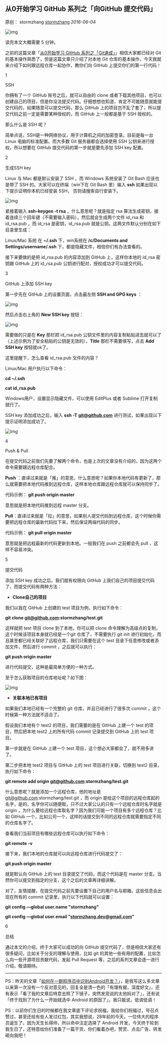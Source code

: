 ## 从0开始学习 GitHub 系列之「向GitHub 提交代码」

原创： stormzhang [stormzhang](javascript:void(0);) *2016-06-04*

![img](http://mmbiz.qpic.cn/mmbiz/159icnNTXChPgRzjhsnq5UNZYCaDnA6ibRGkssD4LaPiaHxYOLufOX63byG1iaF7x0pbYHpn5BbdFa9SwqOka71bVA/640?wx_fmt=jpeg&tp=webp&wxfrom=5)

读完本文大概需要 5 分钟。



之前的这篇文章「[从0开始学习 GitHub 系列之「Git速成」](http://mp.weixin.qq.com/s?__biz=MzA4NTQwNDcyMA==&mid=2650661788&idx=1&sn=b7c54f9b13f4e30fe151905f11c02800&scene=21#wechat_redirect)」相信大家都已经对 Git 的基本操作熟悉了，但是这篇文章只介绍了对本地 Git 仓库的基本操作，今天我就来介绍下如何跟远程仓库一起协作，教你们向 GitHub 上提交你们的第一行代码！



1



 SSH



你拥有了一个 GitHub 账号之后，就可以自由的 clone 或者下载其他项目，也可以创建自己的项目，但是你没法提交代码。仔细想想也知道，肯定不可能随意就能提交代码的，如果随意可以提交代码，那么 GitHub 上的项目岂不乱了套了，所以提交代码之前一定是需要某种授权的，而 GitHub 上一般都是基于 SSH 授权的。



那么什么是 SSH 呢？

简单点说，SSH是一种网络协议，用于计算机之间的加密登录。目前是每一台 Linux 电脑的标准配置。而大多数 Git 服务器都会选择使用 SSH 公钥来进行授权，所以想要在 GitHub 提交代码的第一步就是要先添加 SSH key 配置。



2



生成SSH key



Linux 与 Mac 都是默认安装了 SSH ，而 Windows 系统安装了 Git Bash 应该也是带了 SSH 的。大家可以在终端（win下在 Git Bash 里）输入 **ssh** 如果出现以下提示证明你本机已经安装 SSH， 否则请搜索自行安装下。



![img](http://mmbiz.qpic.cn/mmbiz/159icnNTXChMoTJnHOjsBhhlZibxMalQv2fHibyCO067bNJJ7cYneicYIRStCt89ice47QEw5hAFf71SMUR9EY1XvKQ/640?wx_fmt=jpeg&tp=webp&wxfrom=5&wx_lazy=1&wx_co=1)



紧接着输入 **ssh-keygen -t rsa** ，什么意思呢？就是指定 rsa 算法生成密钥，接着连续三个回车键（不需要输入密码），然后就会生成两个文件 id_rsa 和 id_rsa.pub ，而 id_rsa 是密钥，id_rsa.pub 就是公钥。这两文件默认分别在如下目录里生成：



Linux/Mac 系统 在 **~/.ssh** 下，win系统在 **/c/Documents and Settings/username/.ssh** 下，都是隐藏文件，相信你们有办法查看的。



接下来要做的是把 id_rsa.pub 的内容添加到 GitHub 上，这样你本地的 id_rsa 密钥跟 GitHub 上的 id_rsa.pub 公钥进行配对，授权成功才可以提交代码。



3



 GitHub 上添加 SSH key



第一步先在 GitHub 上的设置页面，点击最左侧 **SSH and GPG keys** ：



![img](http://mmbiz.qpic.cn/mmbiz/159icnNTXChMoTJnHOjsBhhlZibxMalQv2CHNOJbVGoglpYvcevljAk4WvzyYZe5LTJpRx31aSofZbcP2r9u8szw/640?wx_fmt=jpeg&tp=webp&wxfrom=5&wx_lazy=1&wx_co=1)



然后点击右上角的 **New SSH key** 按钮：



![img](http://mmbiz.qpic.cn/mmbiz/159icnNTXChMoTJnHOjsBhhlZibxMalQv2oJd6HvQfwGbfia1D7518z7gPGZibThdvbaeJ4GKSs44C7RlamF8Na7vA/640?wx_fmt=jpeg&tp=webp&wxfrom=5&wx_lazy=1&wx_co=1)



需要做的只是在 **Key** 那栏把 id_rsa.pub 公钥文件里的内容复制粘贴进去就可以了（上述示例为了安全粘贴的公钥是无效的），**Title** 那栏不需要填写，点击 **Add SSH key** 按钮就ok了。



这里提醒下，怎么查看 id_rsa.pub 文件的内容？



Linux/Mac 用户执行以下命令：



 **cd ~/.ssh**

**cat id_rsa.pub**



Windows用户，设置显示隐藏文件，可以使用 EditPlus 或者 Sublime 打开复制就行了。



SSH key 添加成功之后，输入 **ssh -T git@github.com** 进行测试，如果出现以下提示证明添加成功了。



![img](http://mmbiz.qpic.cn/mmbiz/159icnNTXChMoTJnHOjsBhhlZibxMalQv211d7iaCrq2xv7waN4SWIbAEFibXaMwqM1SEXrFRoA6mYWmEqEKsk7VMA/640?wx_fmt=jpeg&tp=webp&wxfrom=5&wx_lazy=1&wx_co=1)



4



 Push & Pull



在提交代码之前我们先要了解两个命令，也是上次的文章没有介绍的，因为这两个命令需要跟远程仓库配合。



**Push** ：直译过来就是「推」的意思，什么意思呢？如果你本地代码有更新了，那么就需要把本地代码推到远程仓库，这样本地仓库跟远程仓库就可以保持同步了。



代码示例： **git push origin master**



意思就是把本地代码推到远程 master 分支。



**Pull**：直译过来就是「拉」的意思，如果别人提交代码到远程仓库，这个时候你需要把远程仓库的最新代码拉下来，然后保证两端代码的同步。



代码示例： **git pull origin master**



意思就是把远程最新的代码更新到本地。一般我们在 push 之前都会先 pull ，这样不容易冲突。



5



 提交代码



添加 SSH key 成功之后，我们就有权限向 GitHub 上我们自己的项目提交代码了，而提交代码有两种方法：



- **Clone自己的项目**

我们以我在 GitHub 上创建的 test 项目为例，执行如下命令：



 **git clone git@github.com:stormzhang/test.git**



这样就把 test 项目 clone 到了本地，你可以把 clone 命令理解为高级点的复制，这个时候该项目本身就已经是一个git 仓库了，不需要执行 git init 进行初始化，而且甚至都已经关联好了远程仓库，我们只需要在这个 test 目录下任意修改或者添加文件，然后进行 commit ，之后就可以执行：



**git push origin master**



进行代码提交，这种是最简单方便的一种方式。



至于怎么获取项目的仓库地址呢？如下图：



![img](http://mmbiz.qpic.cn/mmbiz/159icnNTXChMoTJnHOjsBhhlZibxMalQv2RFr5RuFlAWPo16vgUo2uQp4TkMZXDCBibB2nDiaOj1mnUQpUllltM3WQ/640?wx_fmt=jpeg&tp=webp&wxfrom=5&wx_lazy=1&wx_co=1)



- **关联本地已有项目**

如果我们本地已经有一个完整的 git 仓库，并且已经进行了很多次 commit ，这个时候第一种方法就不适合了。



假设我们本地有个 test2 的项目，我们需要的是在 GitHub 上建一个 test 的项目，然后把本地 test2 上的所有代码 commit 记录提交到 GitHub 上的 test 项目。



第一步就是在 GitHub 上建一个 test 项目，这个想必大家都会了，就不用多讲了。



第二步把本地 test2 项目与 GitHub 上的 test 项目进行关联，切换到 test2 目录，执行如下命令：



**git remote add origin git@github.com:stormzhang/test.git**



什么意思呢？就是添加一个远程仓库，他的地址是 git@github.com:stormzhang/test.git ，而 origin 是给这个项目的远程仓库起的名字，是的，名字你可以随便取，只不过大家公认的只有一个远程仓库时名字就是 origin ，为什么要给远程仓库取名字？因为我们可能一个项目有多个远程仓库？比如 GitHub 一个，比如公司一个，这样的话提交到不同的远程仓库就需要指定不同的仓库名字了。



查看我们当前项目有哪些远程仓库可以执行如下命令：



**git remote -v**



接下来，我们本地的仓库就可以向远程仓库进行代码提交了：



**git push origin master**



就是默认向 GitHub 上的 test 目录提交了代码，而这个代码是在 master 分支。当然你可以提交到指定的分支，这个之后的文章再详细讲解。



对了，友情提醒，在提交代码之前先要设置下自己的用户名与邮箱，这些信息会出现在所有的 commit 记录里，执行以下代码就可以设置：



**git config —global user.name "stormzhang"**

**git config —global user.email "stormzhang.dev@gmail.com"**



6



 总结



通过本文的介绍，终于大家可以成功的向 GitHub 提交代码了，但是相信大家还有很多疑问，比如关于分支的理解与使用，比如 git 的其他一些有用的配置，比如怎么向一些开源项目贡献代码，发起 Pull Request 等，之后的系列文章会逐一进行介绍，敬请期待。



------



PS：昨天的文章「[如何在一群程序员中识别Android开发？](http://mp.weixin.qq.com/s?__biz=MzA4NTQwNDcyMA==&mid=2650661814&idx=1&sn=853c880e447ae595c6836218a26868a1&scene=21#wechat_redirect)」，是我写这么多文章以来第一次没有一个反对意见的，回复全是清一色的「有理有据，深度好文」，还有表示「看了我的文章后特意去照了下镜子，突然发现说的太他妈对了」，还有说「终于找到了为什么一开始就选中 Android 的原因了」，我只能说，低调低调！



PS：以前你们生日的时候都在我文章底下评论求祝福，我给你们祝福过，号召点赞过，甚至还给有些人发过红包，其实我想说，28年前的今天，一位伟大的程序员诞生了，因为天生长得帅，所以命中注定选择了 Android 开发，今天终于轮到我生日了，还特意给你们准备了一篇干货，你们看着办吧，赞赏、点击广告、转发砸向我吧！